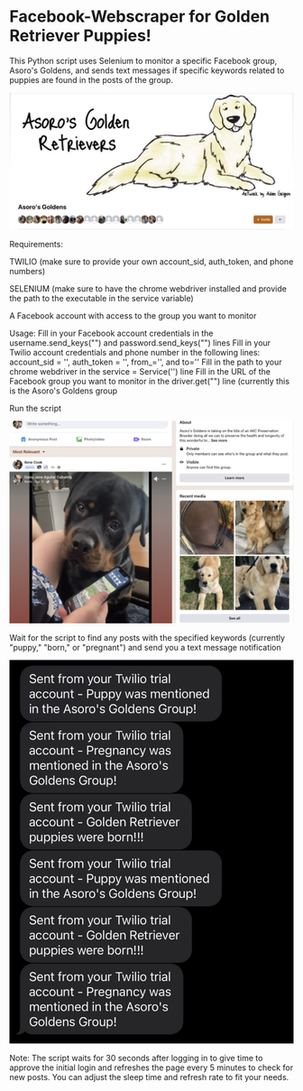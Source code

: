 # Facebook-Webscraper for Golden Retriever Puppies!
This Python script uses Selenium to monitor a specific Facebook group, Asoro's Goldens, and sends text messages if specific keywords related to puppies are found in the posts of the group.

![](https://github.com/ThisIsNotJustin/Facebook-Webscraper/blob/main/AsoroLogo.png)

Requirements:

TWILIO (make sure to provide your own account_sid, auth_token, and phone numbers)

SELENIUM (make sure to have the chrome webdriver installed and provide the path to the executable in the service variable)

A Facebook account with access to the group you want to monitor

Usage:
Fill in your Facebook account credentials in the username.send_keys("") and password.send_keys("") lines
Fill in your Twilio account credentials and phone number in the following lines: 
account_sid = '', auth_token = '', from_='', and to=''
Fill in the path to your chrome webdriver in the service = Service('') line
Fill in the URL of the Facebook group you want to monitor in the driver.get("") line (currently this is the Asoro's Goldens group

Run the script

![](https://github.com/ThisIsNotJustin/Facebook-Webscraper/blob/main/AsoroGroup.png)

Wait for the script to find any posts with the specified keywords (currently "puppy," "born," or "pregnant") and send you a text message notification

![](https://github.com/ThisIsNotJustin/Facebook-Webscraper/blob/main/twilio.jpeg)

Note: The script waits for 30 seconds after logging in to give time to approve the initial login and refreshes the page every 5 minutes to check for new posts. You can adjust the sleep time and refresh rate to fit your needs.
